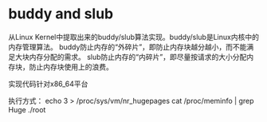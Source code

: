 buddy and slub
================
从Linux Kernel中提取出来的buddy/slub算法实现。buddy/slub是Linux内核中的内存管理算法。
buddy防止内存的“外碎片”，即防止内存块越分越小，而不能满足大块内存分配的需求。
slub防止内存的“内碎片”，即尽量按请求的大小分配内存块，防止内存块使用上的浪费。

实现代码针对x86_64平台

执行方式：
echo 3 > /proc/sys/vm/nr_hugepages
cat /proc/meminfo | grep Huge
./root

